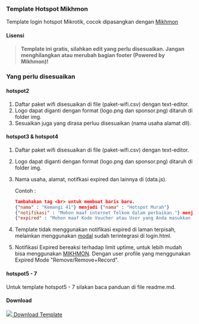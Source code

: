 ### Template Hotspot Mikhmon
Template login hotspot Mikrotik, cocok dipasangkan dengan [Mikhmon](https://laksa19.github.io)

#### Lisensi
>**Template ini gratis, silahkan edit yang perlu disesuaikan. Jangan menghilangkan atau merubah bagian footer (Powered by Mikhmon)!**

### Yang perlu disesuaikan
#### hotspot2
1. Daftar paket wifi disesuaikan di file (paket-wifi.csv) dengan text-editor.
2. Logo dapat diganti dengan format (logo.png dan sponsor.png) ditaruh di folder img.
3. Sesuaikan juga yang dirasa perluu disesuaikan (nama usaha alamat dll).

#### hotspot3 & hotspot4
1. Daftar paket wifi disesuaikan di file (paket-wifi.csv) dengan text-editor.
2. Logo dapat diganti dengan format (logo.png dan sponsor.png) ditaruh di folder img.
3. Nama usaha, alamat, notifkasi expired dan lainnya di (data.js).

      Contoh : 
      ```json
      Tambahakan tag <br> untuk membuat baris baru.
      {"nama" : "Kemangi 41"} menjadi {"nama" : "Hotspot Murah"}
      {"notifikasi" : "Mohon maaf internet Telkom dalam perbaikan."} menjadi {"notifikasi" : ""}
      {"expired" : "Mohon maaf Kode Voucher atau User yang Anda masukkan sudah expired. <br><br> Silahkan gunakan Kode Voucher yang masih berlaku,<br> atau lakukan pembayaran untuk mengaktifkan user kembali. <br> Terima Kasih."}
      ```
4. Template tidak menggunakan notifikasi expired di laman terpisah, melainkan menggunakan [modal](https://www.w3schools.com/howto/tryit.asp?filename=tryhow_css_modal) sudah terintegrasi di login.html.

5. Notifikasi Expired bereaksi terhadap limit uptime, untuk lebih mudah bisa menggunakan [MIKHMON](https://laksa19.github.io). Dengan user profile yang menggunakan Expired Mode "Remove/Remove+Record".

#### hotspot5 - 7
Untuk template hotspot5 - 7 silakan baca panduan di file readme.md.


#### Download
[![](./assets/img/download.png) Download Template](https://github.com/laksa19/template-hotspot-mikhmon/archive/master.zip)
